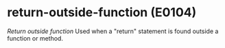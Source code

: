 # return-outside-function (E0104)

*Return outside function* Used when a "return" statement is found
outside a function or method.
